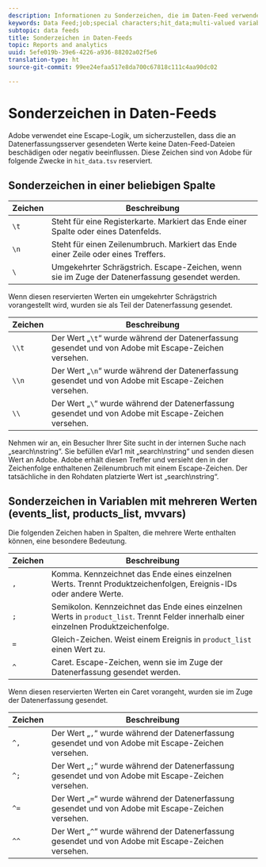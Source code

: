 ```yaml
---
description: Informationen zu Sonderzeichen, die im Daten-Feed verwendet werden.
keywords: Data Feed;job;special characters;hit_data;multi-valued variables;events_list;products_list;mvvars
subtopic: data feeds
title: Sonderzeichen in Daten-Feeds
topic: Reports and analytics
uuid: 5efe019b-39e6-4226-a936-88202a02f5e6
translation-type: ht
source-git-commit: 99ee24efaa517e8da700c67818c111c4aa90dc02

---
```



# Sonderzeichen in Daten-Feeds

Adobe verwendet eine Escape-Logik, um sicherzustellen, dass die an Datenerfassungsserver gesendeten Werte keine Daten-Feed-Dateien beschädigen oder negativ beeinflussen. Diese Zeichen sind von Adobe für folgende Zwecke in `hit_data.tsv` reserviert.

## Sonderzeichen in einer beliebigen Spalte

| Zeichen | Beschreibung |
|--- |--- |
| `\t` | Steht für eine Registerkarte. Markiert das Ende einer Spalte oder eines Datenfelds. |
| `\n` | Steht für einen Zeilenumbruch. Markiert das Ende einer Zeile oder eines Treffers. |
| `\` | Umgekehrter Schrägstrich. Escape-Zeichen, wenn sie im Zuge der Datenerfassung gesendet werden. |

Wenn diesen reservierten Werten ein umgekehrter Schrägstrich vorangestellt wird, wurden sie als Teil der Datenerfassung gesendet.

| Zeichen | Beschreibung |
|--- |--- |
| `\\t` | Der Wert „`\t`“ wurde während der Datenerfassung gesendet und von Adobe mit Escape-Zeichen versehen. |
| `\\n` | Der Wert „`\n`“ wurde während der Datenerfassung gesendet und von Adobe mit Escape-Zeichen versehen. |
| `\\` | Der Wert „`\`“ wurde während der Datenerfassung gesendet und von Adobe mit Escape-Zeichen versehen. |

Nehmen wir an, ein Besucher Ihrer Site sucht in der internen Suche nach „search\nstring“. Sie befüllen eVar1 mit „search\nstring“ und senden diesen Wert an Adobe. Adobe erhält diesen Treffer und versieht den in der Zeichenfolge enthaltenen Zeilenumbruch mit einem Escape-Zeichen. Der tatsächliche in den Rohdaten platzierte Wert ist „search\\nstring“.

## Sonderzeichen in Variablen mit mehreren Werten (events_list, products_list, mvvars)

Die folgenden Zeichen haben in Spalten, die mehrere Werte enthalten können, eine besondere Bedeutung.

| Zeichen | Beschreibung |
|--- |--- |
| `,` | Komma. Kennzeichnet das Ende eines einzelnen Werts. Trennt Produktzeichenfolgen, Ereignis-IDs oder andere Werte. |
| `;` | Semikolon. Kennzeichnet das Ende eines einzelnen Werts in `product_list`. Trennt Felder innerhalb einer einzelnen Produktzeichenfolge. |
| `=` | Gleich-Zeichen. Weist einem Ereignis in `product_list` einen Wert zu. |
| `^` | Caret. Escape-Zeichen, wenn sie im Zuge der Datenerfassung gesendet werden. |

Wenn diesen reservierten Werten ein Caret vorangeht, wurden sie im Zuge der Datenerfassung gesendet.

| Zeichen | Beschreibung |
|--- |--- |
| `^,` | Der Wert „`,`“ wurde während der Datenerfassung gesendet und von Adobe mit Escape-Zeichen versehen. |
| `^;` | Der Wert „`;`“ wurde während der Datenerfassung gesendet und von Adobe mit Escape-Zeichen versehen. |
| `^=` | Der Wert „`=`“ wurde während der Datenerfassung gesendet und von Adobe mit Escape-Zeichen versehen. |
| `^^` | Der Wert „`^`“ wurde während der Datenerfassung gesendet und von Adobe mit Escape-Zeichen versehen. |
